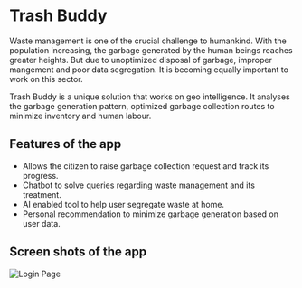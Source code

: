 # Trash Buddy 

Waste management is one of the crucial challenge to humankind. With the population increasing, the garbage generated by the human beings reaches greater heights. But due to unoptimized disposal of garbage, improper mangement and poor data segregation. It is becoming equally important to work on this sector. 

Trash Buddy is a unique solution that works on geo intelligence. It analyses the garbage generation pattern, optimized garbage collection routes to minimize inventory and human labour.

## Features of the app 
- Allows the citizen to raise garbage collection request and track its progress. 
- Chatbot to solve queries regarding waste management and its treatment. 
- AI enabled tool to help user segregate waste at home. 
- Personal recommendation to minimize garbage generation based on user data. 


## Screen shots of the app

![Login Page](https://user-images.githubusercontent.com/73686638/218318460-e8bd0198-fc0e-4c54-b97c-ce13794d0934.png)





